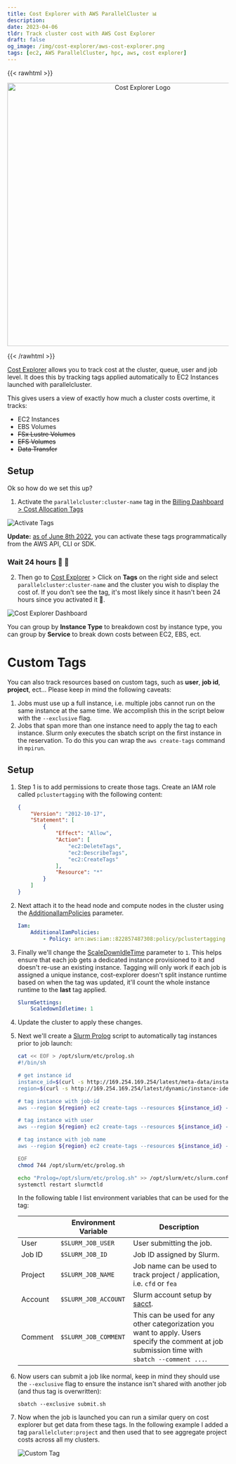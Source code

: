```yaml
---
title: Cost Explorer with AWS ParallelCluster 📊
description:
date: 2023-04-06
tldr: Track cluster cost with AWS Cost Explorer
draft: false
og_image: /img/cost-explorer/aws-cost-explorer.png
tags: [ec2, AWS ParallelCluster, hpc, aws, cost explorer]
---
```


{{< rawhtml >}}
<p align="center">
    <img src='/img/cost-explorer/aws-cost-explorer.png' alt='Cost Explorer Logo' style='border: 0px; width:600px;' />
</p>
{{< /rawhtml >}}

[Cost Explorer](https://aws.amazon.com/aws-cost-management/aws-cost-explorer/) allows you to track cost at the cluster, queue, user and job level. It does this by tracking tags applied automatically to EC2 Instances launched with parallelcluster.

This gives users a view of exactly how much a cluster costs overtime, it tracks:

* EC2 Instances
* EBS Volumes
* ~~FSx Lustre Volumes~~
* ~~EFS Volumes~~
* ~~Data Transfer~~

## Setup

Ok so how do we set this up?

1. Activate the `parallelcluster:cluster-name` tag in the [Billing Dashboard > Cost Allocation Tags](https://console.aws.amazon.com/billing/home?#/tags)

![Activate Tags](/img/cost-explorer/cost-allocation-tags.png)

**Update:** [as of June 8th 2022](https://aws.amazon.com/about-aws/whats-new/2022/06/aws-cost-allocation-tag-api/), you can activate these tags programmatically from the AWS API, CLI or SDK.

### Wait 24 hours 📆 🥱

2. Then go to [Cost Explorer](https://console.aws.amazon.com/cost-management/home?#/custom?) > Click on **Tags** on the right side and select `parallelcluster:cluster-name` and the cluster you wish to display the cost of. If you don't see the tag, it's most likely since it hasn't been 24 hours since you activated it 🥱.

![Cost Explorer Dashboard](/img/cost-explorer/dashboard.png)

You can group by **Instance Type** to breakdown cost by instance type, you can group by **Service** to break down costs between EC2, EBS, ect.

# Custom Tags

You can also track resources based on custom tags, such as **user**, **job id**, **project**, ect... Please keep in mind the following caveats:

1. Jobs must use up a full instance, i.e. multiple jobs cannot run on the same instance at the same time. We accomplish this in the script below with the `--exclusive` flag.
2. Jobs that span more than one instance need to apply the tag to each instance. Slurm only executes the sbatch script on the first instance in the reservation. To do this you can wrap the `aws create-tags` command in `mpirun`.

## Setup

1. Step 1 is to add permissions to create those tags. Create an IAM role called `pclustertagging` with the following content:

    ```json
    {
        "Version": "2012-10-17",
        "Statement": [
            {
                "Effect": "Allow",
                "Action": [
                    "ec2:DeleteTags",
                    "ec2:DescribeTags",
                    "ec2:CreateTags"
                ],
                "Resource": "*"
            }
        ]
    }
    ```

2. Next attach it to the head node and compute nodes in the cluster using the [AdditionalIamPolicies](https://docs.aws.amazon.com/parallelcluster/latest/ug/Scheduling-v3.html#yaml-Scheduling-SlurmQueues-Iam-AdditionalIamPolicies) parameter.

    ```yaml
    Iam:
        AdditionalIamPolicies:
            - Policy: arn:aws:iam::822857487308:policy/pclustertagging
    ```

2. Finally we'll change the [ScaleDownIdleTime](https://docs.aws.amazon.com/parallelcluster/latest/ug/Scheduling-v3.html#yaml-Scheduling-SlurmSettings-ScaledownIdletime) parameter to `1`. This helps ensure that each job gets a dedicated instance provisioned to it and doesn't re-use an existing instance. Tagging will only work if each job is assigned a unique instance, cost-explorer doesn't split instance runtime based on when the tag was updated, it'll count the whole instance runtime to the **last** tag applied.

    ```yaml
    SlurmSettings:
        ScaledownIdletime: 1
    ```

3. Update the cluster to apply these changes.
4. Next we'll create a [Slurm Prolog](https://slurm.schedmd.com/prolog_epilog.html) script to automatically tag instances prior to job launch:

    ```bash
    cat << EOF > /opt/slurm/etc/prolog.sh
    #!/bin/sh

    # get instance id
    instance_id=$(curl -s http://169.254.169.254/latest/meta-data/instance-id)
    region=$(curl -s http://169.254.169.254/latest/dynamic/instance-identity/document | )

    # tag instance with job-id
    aws --region ${region} ec2 create-tags --resources ${instance_id} --tags Key=parallelcluster:job-id,Value=${SLURM_JOB_ID}

    # tag instance with user
    aws --region ${region} ec2 create-tags --resources ${instance_id} --tags Key=parallelcluster:user,Value=${SLURM_JOB_USER}

    # tag instance with job name
    aws --region ${region} ec2 create-tags --resources ${instance_id} --tags Key=parallelcluster:job-name,Value=${SLURM_JOB_NAME}

    EOF
    chmod 744 /opt/slurm/etc/prolog.sh

    echo "Prolog=/opt/slurm/etc/prolog.sh" >> /opt/slurm/etc/slurm.conf
    systemctl restart slurmctld
    ```

    In the following table I list environment variables that can be used for the tag:

    |         | **Environment Variable** | **Description**                                                          |
    |---------|---------------------------|--------------------------------------------------------------------------|
    | User    | `$SLURM_JOB_USER`         | User submitting the job.                                                 |
    | Job ID  | `$SLURM_JOB_ID`           | Job ID assigned by Slurm.                                                |
    | Project | `$SLURM_JOB_NAME`         | Job name can be used to track project / application, i.e. `cfd` or `fea` |
    | Account | `$SLURM_JOB_ACCOUNT`         | Slurm account setup by [sacct](https://slurm.schedmd.com/sacct.html). |
    | Comment | `$SLURM_JOB_COMMENT`         | This can be used for any other categorization you want to apply. Users specify the comment at job submission time with `sbatch --comment ...`. |

5. Now users can submit a job like normal, keep in mind they should use the `--exclusive` flag to ensure the instance isn't shared with another job (and thus tag is overwritten):

    ```
    sbatch --exclusive submit.sh
    ```

4. Now when the job is launched you can run a similar query on cost explorer but get data from these tags. In the following example I added a tag `parallelcluter:project` and then used that to see aggregate project costs across all my clusters.

    ![Custom Tag](/img/cost-explorer/custom-tag.png)